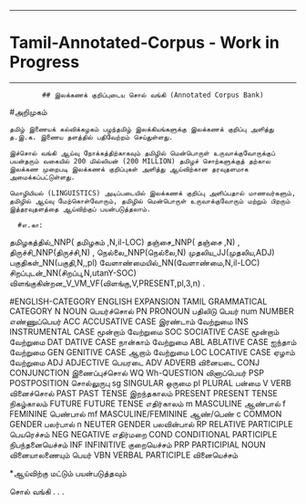 ---------------------------------------------------------------
# Tamil-Annotated-Corpus - Work in Progress
---------------------------------------------------------------
            ## இலக்கணக் குறிப்புடைய சொல் வங்கி (Annotated Corpus Bank)

#அறிமுகம்

    தமிழ் இணையக் கல்விக்கழகம் பழந்தமிழ் இலக்கியங்களுக்கு இலக்கணக் குறிப்பு அளித்து த.இ.க. இணைய தளத்தில் பதிவேற்றம் செய்துள்ளது.

    இச்சொல் வங்கி ஆய்வு நோக்கத்திற்காகவும் தமிழில் மென்பொருள் உருவாக்குவோருக்குப் பயன்தரும் வகையில் 200 மில்லியன் (200 MILLION) தமிழச் சொற்களுக்குத் தற்கால இலக்கண முறைபடி இலக்கணக் குறிப்புகள் அளித்து ஆய்விற்கான தரவுதளமாக அமைக்கப்பட்டுள்ளது.

    மொழியியல் (LINGUISTICS) அடிப்படையில் இலக்கணக் குறிப்பு அளிப்பதால் மாணவர்களும், தமிழில் ஆய்வு மேற்கொள்வோரும், தமிழில் மென்பொருள் உருவாக்குவோரும் மற்றும் பிறரும் இத்தரவுதளத்தை ஆய்விற்குப் பயன்படுத்தலாம்.

      #எ.கா:
தமிழகத்தில்_NNP( தமிழகம் ,N,il-LOC) தஞ்சை_NNP( தஞ்சை ,N) , திருச்சி_NNP(திருச்சி,N) , நெல்லை_NNP(நெல்லை,N) முதலிய_JJ(முதலிய,ADJ) பகுதிகள்_NN(பகுதி,N,,pl) வேளாண்மையில்_NN(வேளாண்மை,N,il-LOC) சிறப்புடன்_NN(சிறப்பு,N,utanY-SOC) விளங்குகின்றன_V_VM_VF(விளங்கு,V,PRESENT,pl,3,n) .

#ENGLISH-CATEGORY 	ENGLISH EXPANSION 	TAMIL GRAMMATICAL CATEGORY
N 	NOUN 	பெயர்ச்சொல்
PN 	PRONOUN 	பதிலிடு பெயர்
num 	NUMBER 	எண்ணுப்பெயர்
ACC 	ACCUSATIVE CASE 	இரண்டாம் வேற்றுமை
INS 	INSTRUMENTAL CASE 	மூன்றாம் வேற்றுமை
SOC 	SOCIATIVE CASE 	மூன்றாம் வேற்றுமை
DAT 	DATIVE CASE 	நான்காம் வேற்றுமை
ABL 	ABLATIVE CASE 	ஐந்தாம் வேற்றுமை
GEN 	GENITIVE CASE 	ஆறாம் வேற்றுமை
LOC 	LOCATIVE CASE 	ஏழாம் வேற்றுமை
ADJ 	ADJECTIVE 	பெயரடை
ADV 	ADVERB 	வினையடை
CONJ 	CONJUNCTION 	இணைப்புச்சொல்
WQ 	Wh-QUESTION 	வினாப்பெயர்
PSP 	POSTPOSITION 	சொல்லுருபு
sg 	SINGULAR 	ஒருமை
pl 	PLURAL 	பன்மை
V 	VERB 	வினைச்சொல்
PAST 	PAST TENSE 	இறந்தகாலம்
PRESENT 	PRESENT TENSE 	நிகழ்காலம்
FUTURE 	FUTURE TENSE 	எதிர்காலம்
m 	MASCULINE 	ஆண்பால்
f 	FEMININE 	பெண்பால்
mf 	MASCULINE/FEMININE 	ஆண்/பெண்
c 	COMMON GENDER 	பலர்பால்
n 	NEUTER GENDER 	பலவின்பால்
RP 	RELATIVE PARTICIPLE 	பெயரெச்சம்
NEG 	NEGATIVE 	எதிர்மறை
COND 	CONDITIONAL PARTICIPLE 	நிபந்தனையெச்சம்
INF 	INFINITIVE 	குறையெச்சம்
PRP 	PARTICIPIAL NOUN 	வினையாலணையும் பெயர்
VBN 	VERBAL PARTICIPLE 	வினையெச்சம்

*ஆய்விற்கு மட்டும் பயன்படுத்தவும்

சொல் வங்கி . . .
